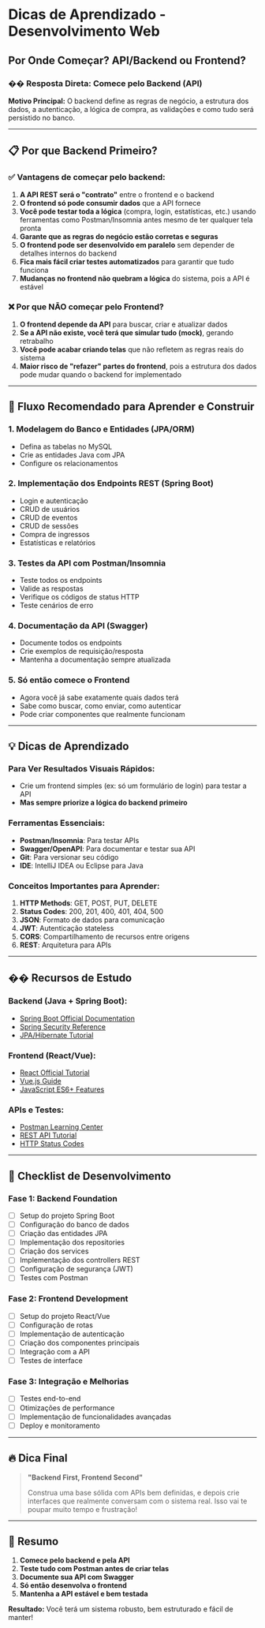 # Dicas de Aprendizado - Desenvolvimento Web

## Por Onde Começar? API/Backend ou Frontend?

### �� **Resposta Direta: Comece pelo Backend (API)**

**Motivo Principal:** O backend define as regras de negócio, a estrutura dos dados, a autenticação, a lógica de compra, as validações e como tudo será persistido no banco.

---

## 📋 Por que Backend Primeiro?

### ✅ **Vantagens de começar pelo backend:**

1. **A API REST será o "contrato"** entre o frontend e o backend
2. **O frontend só pode consumir dados** que a API fornece
3. **Você pode testar toda a lógica** (compra, login, estatísticas, etc.) usando ferramentas como Postman/Insomnia antes mesmo de ter qualquer tela pronta
4. **Garante que as regras do negócio estão corretas e seguras**
5. **O frontend pode ser desenvolvido em paralelo** sem depender de detalhes internos do backend
6. **Fica mais fácil criar testes automatizados** para garantir que tudo funciona
7. **Mudanças no frontend não quebram a lógica** do sistema, pois a API é estável

### ❌ **Por que NÃO começar pelo Frontend?**

1. **O frontend depende da API** para buscar, criar e atualizar dados
2. **Se a API não existe, você terá que simular tudo (mock)**, gerando retrabalho
3. **Você pode acabar criando telas** que não refletem as regras reais do sistema
4. **Maior risco de "refazer" partes do frontend**, pois a estrutura dos dados pode mudar quando o backend for implementado

---

## 🚀 Fluxo Recomendado para Aprender e Construir

### 1. **Modelagem do Banco e Entidades (JPA/ORM)**

-   Defina as tabelas no MySQL
-   Crie as entidades Java com JPA
-   Configure os relacionamentos

### 2. **Implementação dos Endpoints REST (Spring Boot)**

-   Login e autenticação
-   CRUD de usuários
-   CRUD de eventos
-   CRUD de sessões
-   Compra de ingressos
-   Estatísticas e relatórios

### 3. **Testes da API com Postman/Insomnia**

-   Teste todos os endpoints
-   Valide as respostas
-   Verifique os códigos de status HTTP
-   Teste cenários de erro

### 4. **Documentação da API (Swagger)**

-   Documente todos os endpoints
-   Crie exemplos de requisição/resposta
-   Mantenha a documentação sempre atualizada

### 5. **Só então comece o Frontend**

-   Agora você já sabe exatamente quais dados terá
-   Sabe como buscar, como enviar, como autenticar
-   Pode criar componentes que realmente funcionam

---

## 💡 Dicas de Aprendizado

### **Para Ver Resultados Visuais Rápidos:**

-   Crie um frontend simples (ex: só um formulário de login) para testar a API
-   **Mas sempre priorize a lógica do backend primeiro**

### **Ferramentas Essenciais:**

-   **Postman/Insomnia**: Para testar APIs
-   **Swagger/OpenAPI**: Para documentar e testar sua API
-   **Git**: Para versionar seu código
-   **IDE**: IntelliJ IDEA ou Eclipse para Java

### **Conceitos Importantes para Aprender:**

1. **HTTP Methods**: GET, POST, PUT, DELETE
2. **Status Codes**: 200, 201, 400, 401, 404, 500
3. **JSON**: Formato de dados para comunicação
4. **JWT**: Autenticação stateless
5. **CORS**: Compartilhamento de recursos entre origens
6. **REST**: Arquitetura para APIs

---

## �� Recursos de Estudo

### **Backend (Java + Spring Boot):**

-   [Spring Boot Official Documentation](https://spring.io/projects/spring-boot)
-   [Spring Security Reference](https://docs.spring.io/spring-security/reference/)
-   [JPA/Hibernate Tutorial](https://hibernate.org/orm/documentation/)

### **Frontend (React/Vue):**

-   [React Official Tutorial](https://react.dev/learn)
-   [Vue.js Guide](https://vuejs.org/guide/)
-   [JavaScript ES6+ Features](https://developer.mozilla.org/en-US/docs/Web/JavaScript/Guide)

### **APIs e Testes:**

-   [Postman Learning Center](https://learning.postman.com/)
-   [REST API Tutorial](https://restfulapi.net/)
-   [HTTP Status Codes](https://developer.mozilla.org/en-US/docs/Web/HTTP/Status)

---

## 🎯 Checklist de Desenvolvimento

### **Fase 1: Backend Foundation**

-   [ ] Setup do projeto Spring Boot
-   [ ] Configuração do banco de dados
-   [ ] Criação das entidades JPA
-   [ ] Implementação dos repositories
-   [ ] Criação dos services
-   [ ] Implementação dos controllers REST
-   [ ] Configuração de segurança (JWT)
-   [ ] Testes com Postman

### **Fase 2: Frontend Development**

-   [ ] Setup do projeto React/Vue
-   [ ] Configuração de rotas
-   [ ] Implementação de autenticação
-   [ ] Criação dos componentes principais
-   [ ] Integração com a API
-   [ ] Testes de interface

### **Fase 3: Integração e Melhorias**

-   [ ] Testes end-to-end
-   [ ] Otimizações de performance
-   [ ] Implementação de funcionalidades avançadas
-   [ ] Deploy e monitoramento

---

## 🔥 Dica Final

> **"Backend First, Frontend Second"**
>
> Construa uma base sólida com APIs bem definidas, e depois crie interfaces que realmente conversam com o sistema real. Isso vai te poupar muito tempo e frustração!

---

## 📝 Resumo

1. **Comece pelo backend e pela API**
2. **Teste tudo com Postman antes de criar telas**
3. **Documente sua API com Swagger**
4. **Só então desenvolva o frontend**
5. **Mantenha a API estável e bem testada**

**Resultado:** Você terá um sistema robusto, bem estruturado e fácil de manter!
